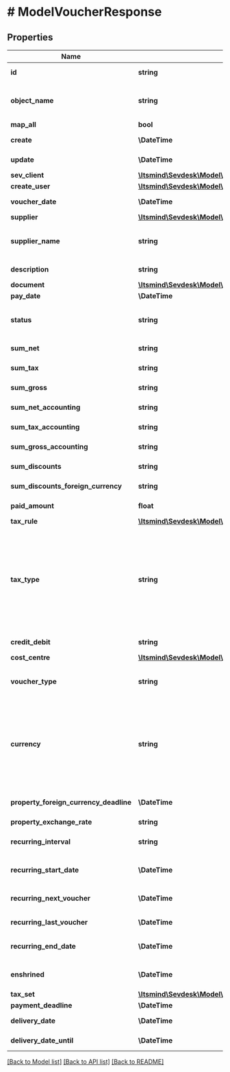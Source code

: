 # # ModelVoucherResponse

## Properties

Name | Type | Description | Notes
------------ | ------------- | ------------- | -------------
**id** | **string** | The voucher id | [optional] [readonly]
**object_name** | **string** | The voucher object name | [optional] [readonly] [default to 'Voucher']
**map_all** | **bool** |  | [optional]
**create** | **\DateTime** | Date of voucher creation | [optional] [readonly]
**update** | **\DateTime** | Date of last voucher update | [optional] [readonly]
**sev_client** | [**\Itsmind\Sevdesk\Model\ModelVoucherResponseSevClient**](ModelVoucherResponseSevClient.md) |  | [optional]
**create_user** | [**\Itsmind\Sevdesk\Model\ModelVoucherResponseCreateUser**](ModelVoucherResponseCreateUser.md) |  | [optional]
**voucher_date** | **\DateTime** | Needs to be provided as timestamp or dd.mm.yyyy | [optional]
**supplier** | [**\Itsmind\Sevdesk\Model\ModelVoucherResponseSupplier**](ModelVoucherResponseSupplier.md) |  | [optional]
**supplier_name** | **string** | The supplier name.&lt;br&gt;       The value you provide here will determine what supplier name is shown for the voucher in case you did not provide a supplier. | [optional]
**description** | **string** | The description of the voucher. Essentially the voucher number. | [optional]
**document** | [**\Itsmind\Sevdesk\Model\ModelVoucherResponseDocument**](ModelVoucherResponseDocument.md) |  | [optional]
**pay_date** | **\DateTime** | Needs to be timestamp or dd.mm.yyyy | [optional]
**status** | **string** | Please have a look in       &lt;a href&#x3D;&#39;#tag/Voucher/Types-and-status-of-vouchers&#39;&gt;status of vouchers&lt;/a&gt;      to see what the different status codes mean | [optional]
**sum_net** | **string** | Net sum of the voucher | [optional] [readonly]
**sum_tax** | **string** | Tax sum of the voucher | [optional] [readonly]
**sum_gross** | **string** | Gross sum of the voucher | [optional] [readonly]
**sum_net_accounting** | **string** | Net accounting sum of the voucher. Is usually the same as sumNet | [optional] [readonly]
**sum_tax_accounting** | **string** | Tax accounting sum of the voucher. Is usually the same as sumTax | [optional] [readonly]
**sum_gross_accounting** | **string** | Gross accounting sum of the voucher. Is usually the same as sumGross | [optional] [readonly]
**sum_discounts** | **string** | Sum of all discounts in the voucher | [optional] [readonly]
**sum_discounts_foreign_currency** | **string** | Discounts sum of the voucher in the foreign currency | [optional] [readonly]
**paid_amount** | **float** | Amount which has already been paid for this voucher by the customer | [optional] [readonly]
**tax_rule** | [**\Itsmind\Sevdesk\Model\ModelVoucherTaxRule**](ModelVoucherTaxRule.md) |  | [optional]
**tax_type** | **string** | **Use this in sevDesk-Update 1.0 (instead of taxRule).**  Tax type of the voucher. There are four tax types: 1. default - Umsatzsteuer ausweisen 2. eu - Steuerfreie innergemeinschaftliche Lieferung (Europäische Union) 3. noteu - Steuerschuldnerschaft des Leistungsempfängers (außerhalb EU, z. B. Schweiz) 4. custom - Using custom tax set 5. ss - Not subject to VAT according to §19 1 UStG Tax rates are heavily connected to the tax type used. | [optional]
**credit_debit** | **string** | Defines if your voucher is a credit (C) or debit (D) | [optional]
**cost_centre** | [**\Itsmind\Sevdesk\Model\ModelVoucherResponseCostCentre**](ModelVoucherResponseCostCentre.md) |  | [optional]
**voucher_type** | **string** | Type of the voucher. For more information on the different types, check       &lt;a href&#x3D;&#39;#tag/Voucher/Types-and-status-of-vouchers&#39;&gt;this&lt;/a&gt; | [optional]
**currency** | **string** | specifies which currency the voucher should have. Attention: If the currency differs from the default currency stored in the account, then either the \&quot;propertyForeignCurrencyDeadline\&quot; or \&quot;propertyExchangeRate\&quot; parameter must be specified. If both parameters are specified, then the \&quot;propertyForeignCurrencyDeadline\&quot; parameter is preferred | [optional]
**property_foreign_currency_deadline** | **\DateTime** | Defines the exchange rate day and and then the exchange rate is set from sevDesk. Needs to be provided as timestamp or dd.mm.yyyy | [optional]
**property_exchange_rate** | **string** | Defines the exchange rate | [optional]
**recurring_interval** | **string** | The DateInterval in which recurring vouchers are generated.&lt;br&gt;       Necessary attribute for all recurring vouchers. | [optional]
**recurring_start_date** | **\DateTime** | The date when the recurring vouchers start being generated.&lt;br&gt;       Necessary attribute for all recurring vouchers. | [optional]
**recurring_next_voucher** | **\DateTime** | The date when the next voucher should be generated.&lt;br&gt;       Necessary attribute for all recurring vouchers. | [optional]
**recurring_last_voucher** | **\DateTime** | The date when the last voucher was generated. | [optional]
**recurring_end_date** | **\DateTime** | The date when the recurring vouchers end being generated.&lt;br&gt;      Necessary attribute for all recurring vouchers. | [optional]
**enshrined** | **\DateTime** | Enshrined vouchers cannot be changed. Can only be set via [Voucher/{voucherId}/enshrine](#tag/Voucher/operation/voucherEnshrine). This operation cannot be undone. | [optional] [readonly]
**tax_set** | [**\Itsmind\Sevdesk\Model\ModelVoucherResponseTaxSet**](ModelVoucherResponseTaxSet.md) |  | [optional]
**payment_deadline** | **\DateTime** | Payment deadline of the voucher. | [optional]
**delivery_date** | **\DateTime** | Needs to be provided as timestamp or dd.mm.yyyy | [optional]
**delivery_date_until** | **\DateTime** | Needs to be provided as timestamp or dd.mm.yyyy | [optional]

[[Back to Model list]](../../README.md#models) [[Back to API list]](../../README.md#endpoints) [[Back to README]](../../README.md)
